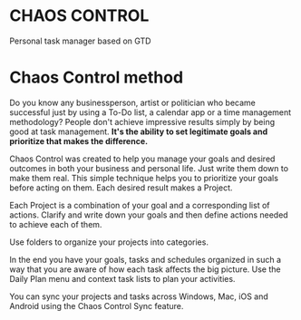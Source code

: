 # CHAOS CONTROL
Personal task manager based on GTD

# Chaos Control method
Do you know any businessperson, artist or politician who became successful just by using a To-Do list, a calendar app or a time management methodology? People don't achieve impressive results simply by being good at task management. **It's the ability to set legitimate goals and prioritize that makes the difference.**

Chaos Control was created to help you manage your goals and desired outcomes in both your business and personal life. Just write them down to make them real. This simple technique helps you to prioritize your goals before acting on them. Each desired result makes a Project.

Each Project is a combination of your goal and a corresponding list of actions. Clarify and write down your goals and then define actions needed to achieve each of them.

Use folders to organize your projects into categories.

In the end you have your goals, tasks and schedules organized in such a way that you are aware of how each task affects the big picture. Use the Daily Plan menu and context task lists to plan your activities.

You can sync your projects and tasks across Windows, Mac, iOS and Android using the Chaos Control Sync feature.
